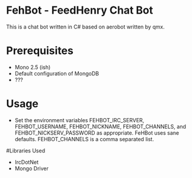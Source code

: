 # FehBot - FeedHenry Chat Bot  

This is a chat bot written in C# based on aerobot written by qmx.  

# Prerequisites  

* Mono 2.5 (ish)  
* Default configuration of MongoDB
* ???

# Usage

* Set the environment variables FEHBOT_IRC_SERVER, FEHBOT_USERNAME, FEHBOT_NICKNAME, FEHBOT_CHANNELS, and FEHBOT_NICKSERV_PASSWORD as appropriate.  FeHBot uses sane defaults.  FEHBOT_CHANNELS is a comma separated list.

#Libraries Used

* IrcDotNet
* Mongo Driver
